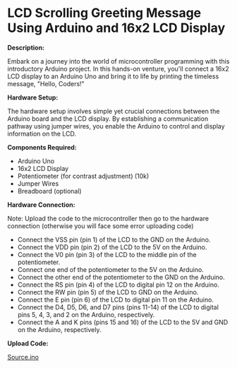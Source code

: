 # LCD Scrolling Greeting Message Using Arduino and 16x2 LCD Display


**Description:**

Embark on a journey into the world of microcontroller programming with this introductory Arduino project. In this hands-on venture, you'll connect a 16x2 LCD display to an Arduino Uno and bring it to life by printing the timeless message, "Hello, Coders!"

**Hardware Setup:**

The hardware setup involves simple yet crucial connections between the Arduino board and the LCD display. By establishing a communication pathway using jumper wires, you enable the Arduino to control and display information on the LCD.

**Components Required:**

   * Arduino Uno
   * 16x2 LCD Display
   * Potentiometer (for contrast adjustment) (10k)
   * Jumper Wires
   * Breadboard (optional)

**Hardware Connection:**

Note: Upload the code to the microcontroller then go to the hardware connection (otherwise you will face some error uploading code)
  * Connect the VSS pin (pin 1) of the LCD to the GND on the Arduino.
  * Connect the VDD pin (pin 2) of the LCD to the 5V on the Arduino.
  * Connect the V0 pin (pin 3) of the LCD to the middle pin of the potentiometer.
  * Connect one end of the potentiometer to the 5V on the Arduino.
  * Connect the other end of the potentiometer to the GND on the Arduino.
  * Connect the RS pin (pin 4) of the LCD to digital pin 12 on the Arduino.
  * Connect the RW pin (pin 5) of the LCD to GND on the Arduino.
  * Connect the E pin (pin 6) of the LCD to digital pin 11 on the Arduino.
  * Connect the D4, D5, D6, and D7 pins (pins 11-14) of the LCD to digital pins 5, 4, 3, and 2 on the Arduino, respectively.
  * Connect the A and K pins (pins 15 and 16) of the LCD to the 5V and GND on the Arduino, respectively.

**Upload Code:**

  [Source.ino](https://github.com/hariharan005/arduinoprojects/blob/main/LCD/source.ino)

    
